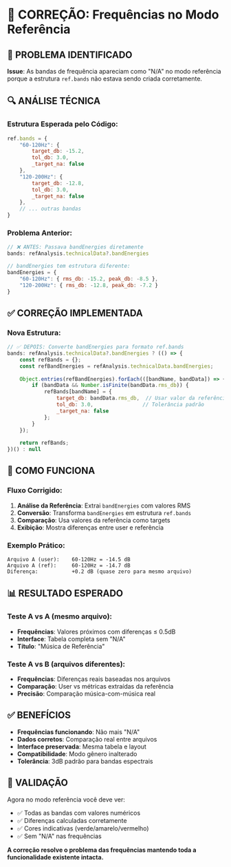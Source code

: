# 🔧 CORREÇÃO: Frequências no Modo Referência

## 🚨 PROBLEMA IDENTIFICADO

**Issue**: As bandas de frequência apareciam como "N/A" no modo referência porque a estrutura `ref.bands` não estava sendo criada corretamente.

## 🔍 ANÁLISE TÉCNICA

### **Estrutura Esperada pelo Código**:
```javascript
ref.bands = {
    "60-120Hz": {
        target_db: -15.2,
        tol_db: 3.0,
        _target_na: false
    },
    "120-200Hz": {
        target_db: -12.8,
        tol_db: 3.0,
        _target_na: false
    },
    // ... outras bandas
}
```

### **Problema Anterior**:
```javascript
// ❌ ANTES: Passava bandEnergies diretamente
bands: refAnalysis.technicalData?.bandEnergies

// bandEnergies tem estrutura diferente:
bandEnergies = {
    "60-120Hz": { rms_db: -15.2, peak_db: -8.5 },
    "120-200Hz": { rms_db: -12.8, peak_db: -7.2 }
}
```

## ✅ CORREÇÃO IMPLEMENTADA

### **Nova Estrutura**:
```javascript
// ✅ DEPOIS: Converte bandEnergies para formato ref.bands
bands: refAnalysis.technicalData?.bandEnergies ? (() => {
    const refBands = {};
    const refBandEnergies = refAnalysis.technicalData.bandEnergies;
    
    Object.entries(refBandEnergies).forEach(([bandName, bandData]) => {
        if (bandData && Number.isFinite(bandData.rms_db)) {
            refBands[bandName] = {
                target_db: bandData.rms_db,  // Usar valor da referência como target
                tol_db: 3.0,                // Tolerância padrão
                _target_na: false
            };
        }
    });
    
    return refBands;
})() : null
```

## 🎯 COMO FUNCIONA

### **Fluxo Corrigido**:
1. **Análise da Referência**: Extrai `bandEnergies` com valores RMS
2. **Conversão**: Transforma `bandEnergies` em estrutura `ref.bands`
3. **Comparação**: Usa valores da referência como targets
4. **Exibição**: Mostra diferenças entre user e referência

### **Exemplo Prático**:
```
Arquivo A (user):    60-120Hz = -14.5 dB
Arquivo A (ref):     60-120Hz = -14.7 dB
Diferença:           +0.2 dB (quase zero para mesmo arquivo)
```

## 📊 RESULTADO ESPERADO

### **Teste A vs A** (mesmo arquivo):
- **Frequências**: Valores próximos com diferenças ≤ 0.5dB
- **Interface**: Tabela completa sem "N/A"
- **Título**: "Música de Referência"

### **Teste A vs B** (arquivos diferentes):
- **Frequências**: Diferenças reais baseadas nos arquivos
- **Comparação**: User vs métricas extraídas da referência
- **Precisão**: Comparação música-com-música real

## ✅ BENEFÍCIOS

- **Frequências funcionando**: Não mais "N/A"
- **Dados corretos**: Comparação real entre arquivos
- **Interface preservada**: Mesma tabela e layout
- **Compatibilidade**: Modo gênero inalterado
- **Tolerância**: 3dB padrão para bandas espectrais

## 🧪 VALIDAÇÃO

Agora no modo referência você deve ver:
- ✅ Todas as bandas com valores numéricos
- ✅ Diferenças calculadas corretamente  
- ✅ Cores indicativas (verde/amarelo/vermelho)
- ✅ Sem "N/A" nas frequências

**A correção resolve o problema das frequências mantendo toda a funcionalidade existente intacta.**
